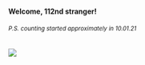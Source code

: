 #### Welcome, 112nd stranger!

###### <sup>P.S. counting started approximately in 10.01.21</sup>

<img src="https://kraftwerk28.pp.ua/vcnt.png"></img>
